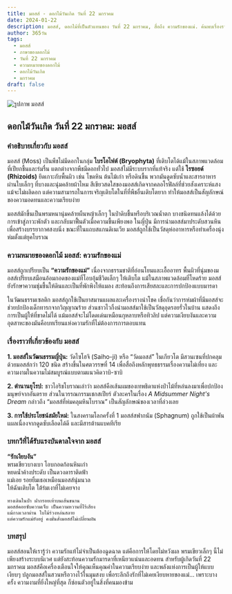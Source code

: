 ```yaml
---
title: มอสส์ - ดอกไม้วันเกิด วันที่ 22 มกราคม
date: 2024-01-22
description: มอสส์, ดอกไม้ที่เป็นตัวแทนของ วันที่ 22 มกราคม, สื่อถึง ความรักของแม่. ค้นพบเรื่องราวที่น่าสนใจ ความหมายในภาษาดอกไม้ และบทกวีที่ยกย่องความงามของมัน
author: 365วัน
tags:
  - มอสส์
  - ภาษาของดอกไม้
  - วันที่ 22 มกราคม
  - ความหมายของดอกไม้
  - ดอกไม้วันเกิด
  - มกราคม
draft: false
---
```


![รูปภาพ มอสส์](https://cdn.pixabay.com/photo/2020/10/01/22/31/moss-5619857_1280.jpg#center)

## ดอกไม้วันเกิด วันที่ 22 มกราคม: มอสส์  
### คำอธิบายเกี่ยวกับ มอสส์  
มอสส์ (Moss) เป็นพืชไม่มีดอกในกลุ่ม **ไบรโอไฟต์ (Bryophyta)** ที่เติบโตได้แม้ในสภาพแวดล้อมที่เปียกชื้นและร่มรื่น แตกต่างจากพืชมีดอกทั่วไป มอสส์ไม่มีระบบรากที่แท้จริง แต่ใช้ **ไรซอยด์ (Rhizoids)** ยึดเกาะกับพื้นผิว เช่น โขดหิน ต้นไม้เก่า หรือดินชื้น พวกมันดูดซับน้ำและสารอาหารผ่านใบเล็กๆ ที่บางและนุ่มคล้ายผ้าไหม สีเขียวสดใสของมอสส์เกิดจากคลอโรฟิลล์ที่ช่วยสังเคราะห์แสง แม้จะไม่ผลิดอก แต่ความสามารถในการเจริญเติบโตในที่ที่พืชอื่นเติบโตยาก ทำให้มอสส์เป็นสัญลักษณ์ของความอดทนและความเรียบง่าย  

มอสส์มักขึ้นเป็นพรมหนานุ่มคล้ายผืนหญ้าเล็กๆ ในป่าดิบชื้นหรือบริเวณน้ำตก บางชนิดทนแล้งได้ด้วยการเข้าสู่ภาวะพักตัว และกลับมาฟื้นตัวเมื่อความชื้นเพียงพอ ในญี่ปุ่น มีการนำมอสส์มาประดับสวนหินเพื่อสร้างบรรยากาศสงบนิ่ง ขณะที่ในแถบสแกนดิเนเวีย มอสส์ถูกใช้เป็นวัสดุห่ออาหารหรือทำเครื่องนุ่งห่มตั้งแต่ยุคโบราณ  

### ความหมายของดอกไม้ มอสส์: ความรักของแม่  
มอสส์ถูกเปรียบเป็น **“ความรักของแม่”** เนื่องจากธรรมชาติที่อ่อนโยนและเอื้ออาทร พื้นผิวที่นุ่มของมอสส์เปรียบเสมือนอ้อมกอดของแม่ที่โอบอุ้มชีวิตเล็กๆ ให้เติบโต แม้ในสภาพแวดล้อมที่โหดร้าย มอสส์ยังรักษาความชุ่มชื้นให้ดินและเป็นที่พักพิงให้แมลง สะท้อนถึงการเสียสละและการปกป้องแบบมารดา  

ในวัฒนธรรมเซลติก มอสส์ถูกใช้เป็นยาสมานแผลและเครื่องรางนำโชค เชื่อกันว่าการห่มผ้าที่มีมอสส์จะช่วยปกป้องเด็กทารกจากวิญญาณร้าย ส่วนชาวไวกิ้งนำมอสส์มาใช้เป็นวัสดุอุดรอยรั่วในบ้าน แสดงถึงการเป็นผู้ให้ที่ขาดไม่ได้ แม้มอสส์จะไม่โดดเด่นเหมือนกุหลาบหรือทิวลิป แต่ความเงียบงันและความอุตสาหะของมันคือบทเรียนแห่งความรักที่ไม่ต้องการการตอบแทน  

### เรื่องราวที่เกี่ยวข้องกับ มอสส์  
**1. มอสส์ในวัฒนธรรมญี่ปุ่น:** วัดไซโฮจิ (Saiho-ji) หรือ “วัดมอสส์” ในเกียวโต มีสวนเซนที่ปกคลุมด้วยมอสส์กว่า 120 ชนิด สร้างขึ้นในศตวรรษที่ 14 เพื่อสื่อถึงหลักพุทธธรรมเรื่องความไม่เที่ยง และความงามในความไม่สมบูรณ์แบบตามแนวคิดวาบิ-ซาบิ  

**2. ตำนานยุโรป:** ชาวไอริชโบราณเล่าว่า มอสส์คือเส้นผมของเทพธิดาแห่งป่าไม้ที่หล่นลงมาเพื่อปกป้องมนุษย์จากอันตราย ส่วนในวรรณกรรมเชกสเปียร์ ตัวละครในเรื่อง *A Midsummer Night's Dream* กล่าวถึง “มอสส์ที่ห่มคลุมหินโบราณ” เป็นสัญลักษณ์ของเวลาที่ล่วงเลย  

**3. การใช้ประโยชน์สมัยใหม่:** ในสงครามโลกครั้งที่ 1 มอสส์สฟากนัม (Sphagnum) ถูกใช้เป็นผ้าพันแผลเนื่องจากดูดซับเลือดได้ดี และมีสารต้านแบคทีเรีย  

### บทกวีที่ได้รับแรงบันดาลใจจาก มอสส์  
**“รักเงียบงัน”**  
	พรมเขียวบางเบา โอบกอดก้อนหินเก่า  
	หยดน้ำค้างประดับ เป็นดวงดาราติดฟ้า  
	แม่เอย รอยยิ้มเธอเหมือนมอสส์นุ่มนวล  
	ให้ฉันเติบโต ใต้ร่มเงาที่ไม่เคยจาง  
	
	ทางเดินในป่า ฝากรอยเท้าบนเส้นขนาน  
	มอสส์คอยซับความเจ็บ เป็นความหวานที่ไร้เสียง  
	แม้กาลเวลาผ่าน ใบไม้ร่วงหล่นสลาย  
	แต่ความรักแม่ยังอยู่ คงมั่นดั่งมอสส์ไม่เปลี่ยนผัน  

### บทสรุป  
มอสส์สอนให้เรารู้ว่า ความรักแท้ไม่จำเป็นต้องฉูดฉาด แต่คือการให้โดยไม่หวังผล พรมเขียวเล็กๆ นี้ไม่เพียงสร้างระบบนิเวศ แต่ยังสะท้อนความรักมารดาที่เหนียวแน่นและอดทน สำหรับผู้เกิดวันที่ 22 มกราคม มอสส์คือเครื่องเตือนใจให้คุณเห็นคุณค่าในความเรียบง่าย และพลังแห่งการเป็นผู้ให้แบบเงียบๆ ปลูกมอสส์ในสวนหรือวางไว้ในมุมสงบ เพื่อระลึกถึงรักที่ไม่เคยเงียบหายของแม่... เพราะบางครั้ง ความงามที่ยิ่งใหญ่ที่สุด ก็ซ่อนตัวอยู่ในสิ่งที่คนมองข้าม